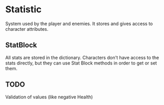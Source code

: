 # Statistic

System used by the player and enemies. It stores and gives access to character attributes.

## StatBlock

All stats are stored in the dictionary. Characters don't have access to the stats directly, but they can use Stat Block methods in order to get or set them.

## TODO

Validation of values (like negative Health)
